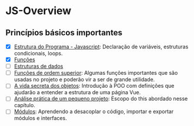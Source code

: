 # JS-Overview

## Princípios básicos importantes

- [x] [Estrutura do Programa - Javascript](https://github.com/braziljs/eloquente-javascript/blob/master/chapters/02-estrutura-do-programa.md): Declaração de variáveis, estruturas condicionais, loops.
- [x] [Funções](https://github.com/braziljs/eloquente-javascript/blob/master/chapters/03-funcoes.md)
- [ ] [Estruturas de dados](https://github.com/braziljs/eloquente-javascript/blob/master/chapters/04-estruturas-de-dados.md)
- [ ] [Funções de ordem superior](https://github.com/braziljs/eloquente-javascript/blob/master/chapters/05-funcoes-de-ordem-superior.md): Algumas funções importantes que são usadas no projeto e poderão vir a ser de grande utilidade.
- [ ] [A vida secreta dos objetos](https://github.com/braziljs/eloquente-javascript/blob/master/chapters/06-a-vida-secreta-dos-objetos.md): Introdução à POO com definições que ajudarão a entender a estrutura de uma página Vue.
- [ ] [Análise prática de um pequeno projeto](https://github.com/braziljs/eloquente-javascript/blob/master/chapters/07-pratica-vida-eletronica.md): Escopo do this abordado nesse capítulo.
- [ ] [Módulos](https://github.com/braziljs/eloquente-javascript/blob/master/chapters/10-modulos.md): Aprendendo a desacoplar o código, importar e exportar módulos e interfaces.